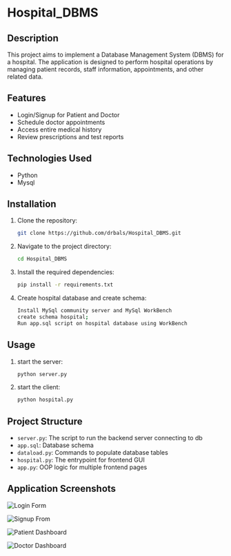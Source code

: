 
# Hospital_DBMS

## Description

This project aims to implement a Database Management System (DBMS) for a hospital. The application is designed to perform hospital operations by managing patient records, staff information, appointments, and other related data.

## Features

- Login/Signup for Patient and Doctor
- Schedule doctor appointments
- Access entire medical history
- Review prescriptions and test reports

## Technologies Used

- Python
- Mysql

## Installation

1. Clone the repository:

    ```bash
    git clone https://github.com/drbals/Hospital_DBMS.git
    ```

2. Navigate to the project directory:
  
    ```bash
    cd Hospital_DBMS
    ```

3. Install the required dependencies:

    ```bash
    pip install -r requirements.txt
    ```

4. Create hospital database and create schema:
  
    ```bash
   Install MySql community server and MySql WorkBench
   create schema hospital;
   Run app.sql script on hospital database using WorkBench
    ```

## Usage

1. start the server:

    ```bash
    python server.py
    ```

2. start the client:

    ```bash
    python hospital.py
    ```

## Project Structure

- `server.py`: The script to run the backend server connecting to db
- `app.sql`: Database schema
- `dataload.py`: Commands to populate database tables
- `hospital.py`: The entrypoint for frontend GUI
- `app.py`: OOP logic for multiple frontend pages

## Application Screenshots

![Login Form](Images/loginForm.png)

![Signup From](Images/patientSignup.png)

![Patient Dashboard](Images/dashboard.png)

![Doctor Dashboard](Images/docDashboard.png)
